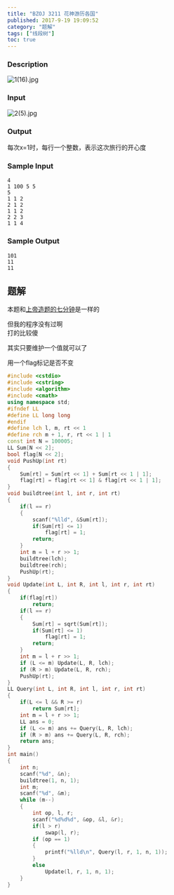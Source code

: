 ```yaml
---
title: "BZOJ 3211 花神游历各国"
published: 2017-9-19 19:09:52
category: "题解"
tags: ["线段树"]
toc: true
---
```


### Description
![1(16).jpg](https://i.loli.net/2017/09/19/59c0fb3aab2fe.jpg)  
<!--more-->
### Input
![2(5).jpg](https://i.loli.net/2017/09/19/59c0fb305a23a.jpg)  

### Output
每次x=1时，每行一个整数，表示这次旅行的开心度

### Sample Input
	4
	1 100 5 5
	5
	1 1 2
	2 1 2
	1 1 2
	2 2 3
	1 1 4

### Sample Output
	101
	11
	11

## 题解

本题和[上帝造题的七分钟](/2017/07/13/34/)是一样的  

但我的程序没有过啊  
打的比较傻  

其实只要维护一个值就可以了

用一个flag标记是否不变

```c++
#include <cstdio>
#include <cstring>
#include <algorithm>
#include <cmath>
using namespace std;
#ifndef LL
#define LL long long
#endif
#define lch l, m, rt << 1
#define rch m + 1, r, rt << 1 | 1
const int N = 100005;
LL Sum[N << 2];
bool flag[N << 2];
void PushUp(int rt)
{
	Sum[rt] = Sum[rt << 1] + Sum[rt << 1 | 1];
	flag[rt] = flag[rt << 1] & flag[rt << 1 | 1];
}
void buildtree(int l, int r, int rt)
{
	if(l == r)
	{
		scanf("%lld", &Sum[rt]);
		if(Sum[rt] <= 1)
			flag[rt] = 1;
		return;
	}
	int m = l + r >> 1;
	buildtree(lch);
	buildtree(rch);
	PushUp(rt);
}
void Update(int L, int R, int l, int r, int rt)
{
	if(flag[rt])
		return;
	if(l == r)
	{
		Sum[rt] = sqrt(Sum[rt]);
		if(Sum[rt] <= 1)
			flag[rt] = 1;
		return;
	}
	int m = l + r >> 1;
	if (L <= m) Update(L, R, lch);
	if (R > m) Update(L, R, rch);
	PushUp(rt);
}
LL Query(int L, int R, int l, int r, int rt)
{
	if(L <= l && R >= r)
		return Sum[rt];
	int m = l + r >> 1;
	LL ans = 0;
	if (L <= m) ans += Query(L, R, lch);
	if (R > m) ans += Query(L, R, rch);
	return ans;
}
int main()
{
	int n;
	scanf("%d", &n);
	buildtree(1, n, 1);
	int m;
	scanf("%d", &m);
	while (m--)
	{
		int op, l, r;
		scanf("%d%d%d", &op, &l, &r);
		if(l > r)
			swap(l, r);
		if (op == 1)
		{
			printf("%lld\n", Query(l, r, 1, n, 1));
		}
		else
			Update(l, r, 1, n, 1);
	}
}
```